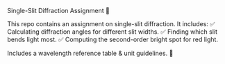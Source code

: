 Single-Slit Diffraction Assignment 📡

This repo contains an assignment on single-slit diffraction. It includes:
✅ Calculating diffraction angles for different slit widths.
✅ Finding which slit bends light most.
✅ Computing the second-order bright spot for red light.

Includes a wavelength reference table & unit guidelines. 🚀
